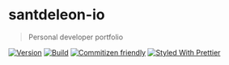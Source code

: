 # santdeleon-io

> Personal developer portfolio

[![Version](https://img.shields.io/github/package-json/v/santdeleon/santdeleon-io)](https://github.com/santdeleon/santdeleon-io/blob/main/package.json)
[![Build](https://img.shields.io/circleci/build/github/santdeleon/santdeleon-io/main)](https://app.circleci.com/pipelines/github/santdeleon/santdeleon-io)
[![Commitizen friendly](https://img.shields.io/badge/commitizen-friendly-brightgreen.svg)](http://commitizen.github.io/cz-cli/)
[![Styled With Prettier](https://img.shields.io/badge/code_style-prettier-ff69b4.svg)](https://prettier.io/)
